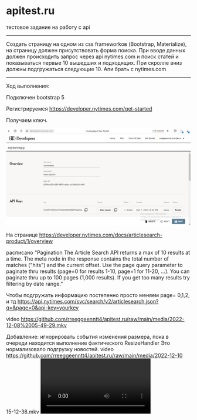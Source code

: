 # apitest.ru
 тестовое задание на работу с api

-------------------------------------------------------------

Создать страницу на одном из css frameworkов (Bootstrap, Materialize), на страницу должен присутствовать форма поиска.
При вводе данных должен происходить запрос через api nytimes.com и поиск статей и показываться первые 10 вышедших и подходящих.
При скролле вниз должны подгружаться следующие 10.
Апи брать с nytimes.com

-------------------------------------------------------------

Ход выполнения:

Подключен bootstrap 5

Регистрируемся https://developer.nytimes.com/get-started 

Получаем ключ.

<img src="https://github.com/rreeggeenntt4/apitest.ru/blob/main/media/2022-12-07_21-01-06.png" alt="">



На странице https://developer.nytimes.com/docs/articlesearch-product/1/overview

расписано "Pagination
The Article Search API returns a max of 10 results at a time. The meta node in the response contains the total number of matches ("hits") and the current offset. Use the page query parameter to paginate thru results (page=0 for results 1-10, page=1 for 11-20, ...). You can paginate thru up to 100 pages (1,000 results). If you get too many results try filtering by date range."

Чтобы подгружать информацию постепенно просто меняем page= 0,1,2, и тд
https://api.nytimes.com/svc/search/v2/articlesearch.json?q=&page=0&api-key=yourkey


video https://github.com/rreeggeenntt4/apitest.ru/raw/main/media/2022-12-08%2005-49-29.mkv


Добавление:
игнорировать события изменения размера, пока в очереди находится выполнение фактического ResizeHandler
Это нормализовало подгрузку новостей.
video https://github.com/rreeggeenntt4/apitest.ru/raw/main/media/2022-12-10 15-12-38.mkv
<video src="https://github.com/rreeggeenntt4/apitest.ru/raw/main/media/2022-12-10 15-12-38.mkv">
